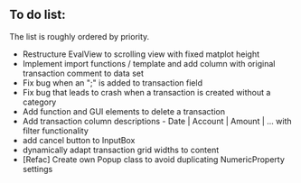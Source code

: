 ## To do list:
The list is roughly ordered by priority. 

* Restructure EvalView to scrolling view with fixed matplot height
* Implement import functions / template and add column with original transaction comment to data set
* Fix bug when an ";" is added to transaction field
* Fix bug that leads to crash when a transaction is created without a category
* Add function and GUI elements to delete a transaction
* Add transaction column descriptions - Date | Account | Amount | ... with filter functionality
* add cancel button to InputBox
* dynamically adapt transaction grid widths to content
* [Refac] Create own Popup class to avoid duplicating NumericProperty settings



